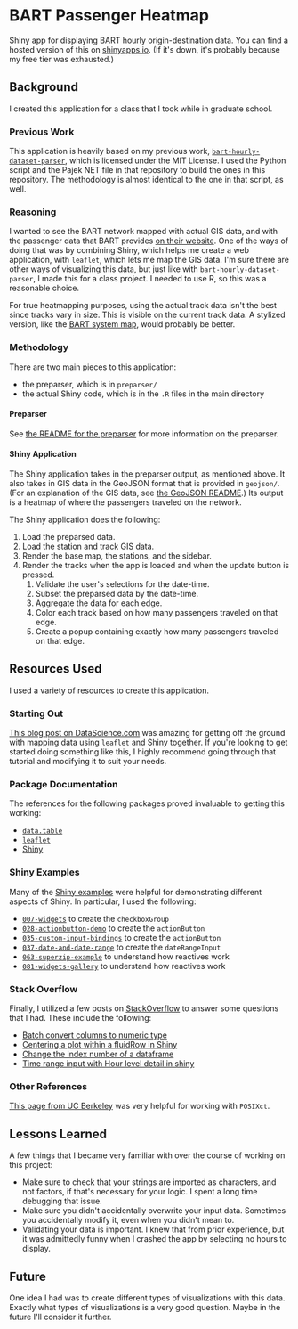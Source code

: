 # BART Passenger Heatmap

Shiny app for displaying BART hourly origin-destination data.
You can find a hosted version of this on [shinyapps.io](https://jlperona.shinyapps.io/bart-passenger-heatmap/).
(If it's down, it's probably because my free tier was exhausted.)

## Background

I created this application for a class that I took while in graduate school.

### Previous Work

This application is heavily based on my previous work, [`bart-hourly-dataset-parser`](https://github.com/jlperona/bart-hourly-dataset-parser), which is licensed under the MIT License.
I used the Python script and the Pajek NET file in that repository to build the ones in this repository.
The methodology is almost identical to the one in that script, as well.

### Reasoning

I wanted to see the BART network mapped with actual GIS data, and with the passenger data that BART provides [on their website](https://www.bart.gov/about/reports/ridership).
One of the ways of doing that was by combining Shiny, which helps me create a web application, with `leaflet`, which lets me map the GIS data.
I'm sure there are other ways of visualizing this data, but just like with `bart-hourly-dataset-parser`, I made this for a class project.
I needed to use R, so this was a reasonable choice.

For true heatmapping purposes, using the actual track data isn't the best since tracks vary in size.
This is visible on the current track data.
A stylized version, like the [BART system map](https://www.bart.gov/system-map), would probably be better. 

### Methodology

There are two main pieces to this application:

* the preparser, which is in `preparser/`
* the actual Shiny code, which is in the `.R` files in the main directory

#### Preparser

See [the README for the preparser](preparser/README.md) for more information on the preparser.

#### Shiny Application

The Shiny application takes in the preparser output, as mentioned above.
It also takes in GIS data in the GeoJSON format that is provided in `geojson/`.
(For an explanation of the GIS data, see [the GeoJSON README](geojson/README.md).)
Its output is a heatmap of where the passengers traveled on the network.

The Shiny application does the following:

1. Load the preparsed data.
2. Load the station and track GIS data.
3. Render the base map, the stations, and the sidebar.
4. Render the tracks when the app is loaded and when the update button is pressed.
	1. Validate the user's selections for the date-time.
	2. Subset the preparsed data by the date-time.
	3. Aggregate the data for each edge.
	4. Color each track based on how many passengers traveled on that edge.
	5. Create a popup containing exactly how many passengers traveled on that edge.

## Resources Used

I used a variety of resources to create this application.

### Starting Out

[This blog post on DataScience.com](https://www.datascience.com/blog/beginners-guide-to-shiny-and-leaflet-for-interactive-mapping) was amazing for getting off the ground with mapping data using `leaflet` and Shiny together.
If you're looking to get started doing something like this, I highly recommend going through that tutorial and modifying it to suit your needs.

### Package Documentation

The references for the following packages proved invaluable to getting this working:

* [`data.table`](https://github.com/Rdatatable/data.table/wiki)
* [`leaflet`](https://rstudio.github.io/leaflet/)
* [Shiny](https://shiny.rstudio.com/articles/#first-app)

### Shiny Examples

Many of the [Shiny examples](https://github.com/rstudio/shiny-examples) were helpful for demonstrating different aspects of Shiny.
In particular, I used the following:

* [`007-widgets`](https://github.com/rstudio/shiny-examples/tree/master/007-widgets) to create the `checkboxGroup`
* [`028-actionbutton-demo`](https://github.com/rstudio/shiny-examples/tree/master/028-actionbutton-demo) to create the `actionButton`
* [`035-custom-input-bindings`](https://github.com/rstudio/shiny-examples/tree/master/035-custom-input-bindings) to create the `actionButton`
* [`037-date-and-date-range`](https://github.com/rstudio/shiny-examples/tree/master/037-date-and-date-range) to create the `dateRangeInput`
* [`063-superzip-example`](https://github.com/rstudio/shiny-examples/tree/master/063-superzip-example) to understand how reactives work
* [`081-widgets-gallery`](https://github.com/rstudio/shiny-examples/tree/master/081-widgets-gallery) to understand how reactives work 

### Stack Overflow

Finally, I utilized a few posts on [StackOverflow](https://stackoverflow.com/) to answer some questions that I had.
These include the following:

* [Batch convert columns to numeric type](https://stackoverflow.com/questions/19146354/batch-convert-columns-to-numeric-type)
* [Centering a plot within a fluidRow in Shiny](https://stackoverflow.com/questions/25147216/centering-a-plot-within-a-fluidrow-in-shiny)
* [Change the index number of a dataframe](https://stackoverflow.com/questions/7567790/change-the-index-number-of-a-dataframe)
* [Time range input with Hour level detail in shiny](https://stackoverflow.com/questions/38849674/time-range-input-with-hour-level-detail-in-shiny)

### Other References

[This page from UC Berkeley](https://www.stat.berkeley.edu/~s133/dates.html) was very helpful for working with `POSIXct`.

## Lessons Learned

A few things that I became very familiar with over the course of working on this project:

* Make sure to check that your strings are imported as characters, and not factors, if that's necessary for your logic. I spent a long time debugging that issue.
* Make sure you didn't accidentally overwrite your input data. Sometimes you accidentally modify it, even when you didn't mean to.
* Validating your data is important. I knew that from prior experience, but it was admittedly funny when I crashed the app by selecting no hours to display.

## Future

One idea I had was to create different types of visualizations with this data.
Exactly what types of visualizations is a very good question.
Maybe in the future I'll consider it further.
